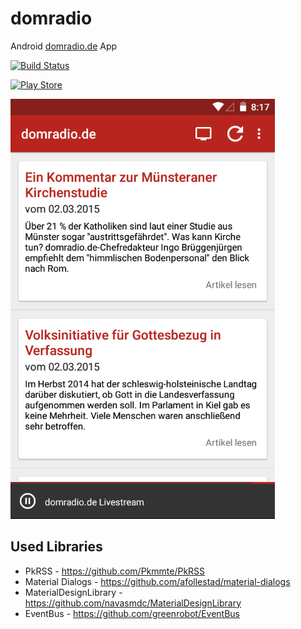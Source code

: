 # domradio

Android [domradio.de](http://domradio.de) App 

[![Build Status](https://magnum.travis-ci.com/stetro/domradio.svg?token=CfLuz18Ff93myNvXxW4L&branch=master)](https://magnum.travis-ci.com/stetro/domradio)

[![Play Store](https://developer.android.com/images/brand/en_generic_rgb_wo_45.png)](https://play.google.com/store/apps/details?id=de.domradio)

![Screenshot](screenshot.png)

Used Libraries
--------------

* PkRSS - https://github.com/Pkmmte/PkRSS
* Material Dialogs - https://github.com/afollestad/material-dialogs
* MaterialDesignLibrary - https://github.com/navasmdc/MaterialDesignLibrary
* EventBus - https://github.com/greenrobot/EventBus

